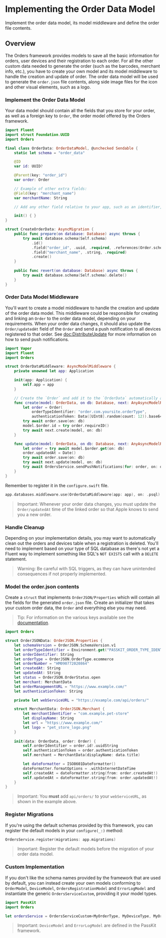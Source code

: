 # Implementing the Order Data Model

Implement the order data model, its model middleware and define the order file contents.

## Overview

The Orders framework provides models to save all the basic information for orders, user devices and their registration to each order.
For all the other custom data needed to generate the order (such as the barcodes, merchant info, etc.), you have to create your own model and its model middleware to handle the creation and update of order.
The order data model will be used to generate the `order.json` file contents, along side image files for the icon and other visual elements, such as a logo.

### Implement the Order Data Model

Your data model should contain all the fields that you store for your order, as well as a foreign key to ``Order``, the order model offered by the Orders framework.

```swift
import Fluent
import struct Foundation.UUID
import Orders

final class OrderData: OrderDataModel, @unchecked Sendable {
    static let schema = "order_data"

    @ID
    var id: UUID?

    @Parent(key: "order_id")
    var order: Order

    // Example of other extra fields:
    @Field(key: "merchant_name")
    var merchantName: String

    // Add any other field relative to your app, such as an identifier, the order status, etc.

    init() { }
}

struct CreateOrderData: AsyncMigration {
    public func prepare(on database: Database) async throws {
        try await database.schema(Self.schema)
            .id()
            .field("order_id", .uuid, .required, .references(Order.schema, .id, onDelete: .cascade))
            .field("merchant_name", .string, .required)
            .create()
    }
    
    public func revert(on database: Database) async throws {
        try await database.schema(Self.schema).delete()
    }
}
```

### Order Data Model Middleware

You'll want to create a model middleware to handle the creation and update of the order data model.
This middleware could be responsible for creating and linking an ``Order`` to the order data model, depending on your requirements.
When your order data changes, it should also update the ``Order/updatedAt`` field of the ``Order`` and send a push notification to all devices registered to that order. See <doc:DistributeUpdate> for more information on how to send push notifications.

```swift
import Vapor
import Fluent
import Orders

struct OrderDataMiddleware: AsyncModelMiddleware {
    private unowned let app: Application

    init(app: Application) {
        self.app = app
    }

    // Create the `Order` and add it to the `OrderData` automatically at creation
    func create(model: OrderData, on db: Database, next: AnyAsyncModelResponder) async throws {
        let order = Order(
            orderTypeIdentifier: "order.com.yoursite.orderType",
            authenticationToken: Data([UInt8].random(count: 12)).base64EncodedString())
        try await order.save(on: db)
        model.$order.id = try order.requireID()
        try await next.create(model, on: db)
    }

    func update(model: OrderData, on db: Database, next: AnyAsyncModelResponder) async throws {
        let order = try await model.$order.get(on: db)
        order.updatedAt = Date()
        try await order.save(on: db)
        try await next.update(model, on: db)
        try await OrdersService.sendPushNotifications(for: order, on: db, app: self.app)
    }
}
```

Remember to register it in the `configure.swift` file.

```swift
app.databases.middleware.use(OrderDataMiddleware(app: app), on: .psql)
```

> Important: Whenever your order data changes, you must update the ``Order/updatedAt`` time of the linked order so that Apple knows to send you a new order.

### Handle Cleanup

Depending on your implementation details, you may want to automatically clean out the orders and devices table when a registration is deleted.
You'll need to implement based on your type of SQL database as there's not yet a Fluent way to implement something like SQL's `NOT EXISTS` call with a `DELETE` statement.

> Warning: Be careful with SQL triggers, as they can have unintended consequences if not properly implemented.

### Model the order.json contents

Create a `struct` that implements ``OrderJSON/Properties`` which will contain all the fields for the generated `order.json` file.
Create an initializer that takes your custom order data, the ``Order`` and everything else you may need.

> Tip: For information on the various keys available see the [documentation](https://developer.apple.com/documentation/walletorders/order).

```swift
import Orders

struct OrderJSONData: OrderJSON.Properties {
    let schemaVersion = OrderJSON.SchemaVersion.v1
    let orderTypeIdentifier = Environment.get("PASSKIT_ORDER_TYPE_IDENTIFIER")!
    let orderIdentifier: String
    let orderType = OrderJSON.OrderType.ecommerce
    let orderNumber = "HM090772020864"
    let createdAt: String
    let updatedAt: String
    let status = OrderJSON.OrderStatus.open
    let merchant: MerchantData
    let orderManagementURL = "https://www.example.com/"
    let authenticationToken: String

    private let webServiceURL = "https://example.com/api/orders/"

    struct MerchantData: OrderJSON.Merchant {
        let merchantIdentifier = "com.example.pet-store"
        let displayName: String
        let url = "https://www.example.com/"
        let logo = "pet_store_logo.png"
    }
    
    init(data: OrderData, order: Order) {
        self.orderIdentifier = order.id!.uuidString
        self.authenticationToken = order.authenticationToken
        self.merchant = MerchantData(displayName: data.title)

        let dateFormatter = ISO8601DateFormatter()
        dateFormatter.formatOptions = .withInternetDateTime
        self.createdAt = dateFormatter.string(from: order.createdAt!)
        self.updatedAt = dateFormatter.string(from: order.updatedAt!)
    }
}
```

> Important: You **must** add `api/orders/` to your `webServiceURL`, as shown in the example above.

### Register Migrations

If you're using the default schemas provided by this framework, you can register the default models in your `configure(_:)` method:

```swift
OrdersService.register(migrations: app.migrations)
```

> Important: Register the default models before the migration of your order data model.

### Custom Implementation

If you don't like the schema names provided by the framework that are used by default, you can instead create your own models conforming to ``OrderModel``, `DeviceModel`, ``OrdersRegistrationModel`` and `ErrorLogModel` and instantiate the generic ``OrdersServiceCustom``, providing it your model types.

```swift
import PassKit
import Orders

let ordersService = OrdersServiceCustom<MyOrderType, MyDeviceType, MyOrdersRegistrationType, MyErrorLogType>(app: app, delegate: delegate)
```

> Important: `DeviceModel` and `ErrorLogModel` are defined in the PassKit framework.
